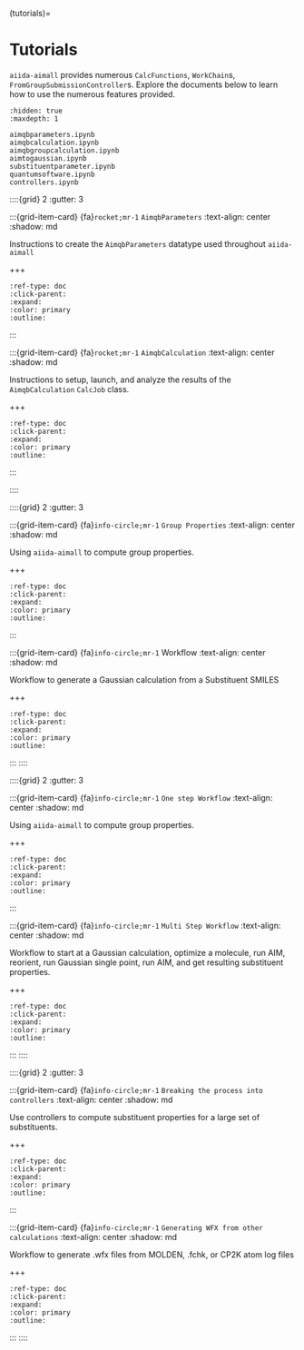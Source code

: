 (tutorials)=

# Tutorials

`aiida-aimall` provides numerous `CalcFunctions`, `WorkChain`s, `FromGroupSubmissionController`s. Explore the documents below to learn how to use the numerous features provided.

```{toctree}
:hidden: true
:maxdepth: 1

aimqbparameters.ipynb
aimqbcalculation.ipynb
aimqbgroupcalculation.ipynb
aimtogaussian.ipynb
substituentparameter.ipynb
quantumsoftware.ipynb
controllers.ipynb

```
::::{grid} 2
:gutter: 3

:::{grid-item-card} {fa}`rocket;mr-1` `AimqbParameters`
:text-align: center
:shadow: md

Instructions to create the `AimqbParameters` datatype used throughout `aiida-aimall`

+++

```{button-ref} aimqbparameters
:ref-type: doc
:click-parent:
:expand:
:color: primary
:outline:
```

:::

:::{grid-item-card} {fa}`rocket;mr-1` `AimqbCalculation`
:text-align: center
:shadow: md

Instructions to setup, launch, and analyze the results of the `AimqbCalculation` `CalcJob` class.

+++

```{button-ref} aimqbcalculation
:ref-type: doc
:click-parent:
:expand:
:color: primary
:outline:
```

:::

::::


::::{grid} 2
:gutter: 3

:::{grid-item-card} {fa}`info-circle;mr-1` `Group Properties`
:text-align: center
:shadow: md

Using `aiida-aimall` to compute group properties.

+++

```{button-ref} aimqbgroupcalculation
:ref-type: doc
:click-parent:
:expand:
:color: primary
:outline:
```
:::

:::{grid-item-card} {fa}`info-circle;mr-1` Workflow
:text-align: center
:shadow: md

Workflow to generate a Gaussian calculation from a Substituent SMILES

+++

```{button-ref} aimtogaussian
:ref-type: doc
:click-parent:
:expand:
:color: primary
:outline:
```
:::
::::

::::{grid} 2
:gutter: 3

:::{grid-item-card} {fa}`info-circle;mr-1` `One step Workflow`
:text-align: center
:shadow: md

Using `aiida-aimall` to compute group properties.

+++

```{button-ref} quantumsoftware
:ref-type: doc
:click-parent:
:expand:
:color: primary
:outline:
```
:::

:::{grid-item-card} {fa}`info-circle;mr-1` `Multi Step Workflow`
:text-align: center
:shadow: md

Workflow to start at a Gaussian calculation, optimize a molecule, run AIM, reorient, run Gaussian single point, run AIM, and get resulting substituent properties.

+++

```{button-ref} substituentparameter
:ref-type: doc
:click-parent:
:expand:
:color: primary
:outline:
```
:::
::::


::::{grid} 2
:gutter: 3

:::{grid-item-card} {fa}`info-circle;mr-1` `Breaking the process into controllers`
:text-align: center
:shadow: md

Use controllers to compute substituent properties for a large set of substituents.

+++

```{button-ref} controllers
:ref-type: doc
:click-parent:
:expand:
:color: primary
:outline:
```
:::

:::{grid-item-card} {fa}`info-circle;mr-1` `Generating WFX from other calculations`
:text-align: center
:shadow: md

Workflow to generate .wfx files from MOLDEN, .fchk, or CP2K atom log files

+++

```{button-ref} makewfx
:ref-type: doc
:click-parent:
:expand:
:color: primary
:outline:
```
:::
::::
